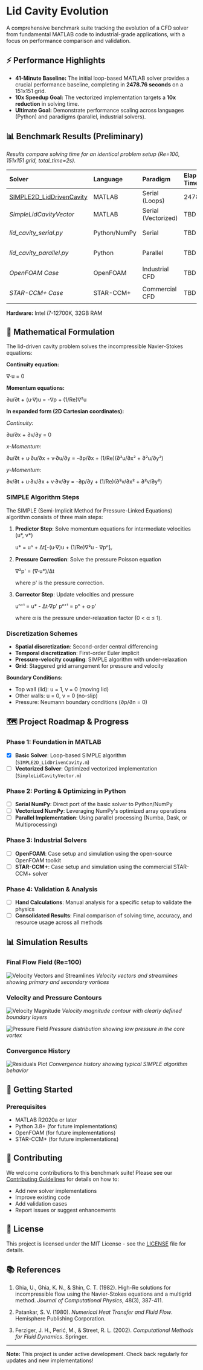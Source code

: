 # Lid Cavity Evolution

A comprehensive benchmark suite tracking the evolution of a CFD solver from fundamental MATLAB code to industrial-grade applications, with a focus on performance comparison and validation.

## ⚡ Performance Highlights

- **41-Minute Baseline:** The initial loop-based MATLAB solver provides a crucial performance baseline, completing in **2478.76 seconds** on a 151x151 grid.
- **10x Speedup Goal:** The vectorized implementation targets a **10x reduction** in solving time.
- **Ultimate Goal:** Demonstrate performance scaling across languages (Python) and paradigms (parallel, industrial solvers).

## 📊 Benchmark Results (Preliminary)

*Results compare solving time for an identical problem setup (Re=100, 151x151 grid, total_time=2s).*

| Solver | Language | Paradigm | Elapsed Time (s) | Speedup | Status |
| :--- | :--- | :--- | :--- | :--- | :--- |
| [SIMPLE2D_LidDrivenCavity](matlab/SIMPLE2D_LidDrivenCavity.m) | MATLAB | Serial (Loops) | 2478.76 | 1x | ✅ Complete |
| *SimpleLidCavityVector* | MATLAB | Serial (Vectorized) | TBD | TBD | 🚧 In Progress |
| *lid_cavity_serial.py* | Python/NumPy | Serial | TBD | TBD | 📋 Planned |
| *lid_cavity_parallel.py* | Python | Parallel | TBD | TBD | 📋 Planned |
| *OpenFOAM Case* | OpenFOAM | Industrial CFD | TBD | TBD | 📋 Planned |
| *STAR-CCM+ Case* | STAR-CCM+ | Commercial CFD | TBD | TBD | 📋 Planned |

**Hardware:** Intel i7-12700K, 32GB RAM

## 🧮 Mathematical Formulation

The lid-driven cavity problem solves the incompressible Navier-Stokes equations:

**Continuity equation:**

∇·u = 0


**Momentum equations:**

∂u/∂t + (u·∇)u = -∇p + (1/Re)∇²u


**In expanded form (2D Cartesian coordinates):**

*Continuity:*

∂u/∂x + ∂v/∂y = 0


*x-Momentum:*

∂u/∂t + u·∂u/∂x + v·∂u/∂y = -∂p/∂x + (1/Re)(∂²u/∂x² + ∂²u/∂y²)


*y-Momentum:*

∂v/∂t + u·∂v/∂x + v·∂v/∂y = -∂p/∂y + (1/Re)(∂²v/∂x² + ∂²v/∂y²)


### SIMPLE Algorithm Steps

The SIMPLE (Semi-Implicit Method for Pressure-Linked Equations) algorithm consists of three main steps:

1. **Predictor Step**: Solve momentum equations for intermediate velocities (u*, v*)

    u* = uⁿ + Δt[-(u·∇)u + (1/Re)∇²u - ∇pⁿ]ᵧ

2. **Pressure Correction**: Solve the pressure Poisson equation

    ∇²p' = (∇·u*)/Δt

    where p' is the pressure correction.

3. **Corrector Step**: Update velocities and pressure

    uⁿ⁺¹ = u* - Δt·∇p'
    pⁿ⁺¹ = pⁿ + α·p'

    where α is the pressure under-relaxation factor (0 < α ≤ 1).

### Discretization Schemes

- **Spatial discretization**: Second-order central differencing
- **Temporal discretization**: First-order Euler implicit
- **Pressure-velocity coupling**: SIMPLE algorithm with under-relaxation
- **Grid**: Staggered grid arrangement for pressure and velocity

**Boundary Conditions:**
- Top wall (lid): u = 1, v = 0 (moving lid)
- Other walls: u = 0, v = 0 (no-slip)
- Pressure: Neumann boundary conditions (∂p/∂n = 0)

## 🗺️ Project Roadmap & Progress

### Phase 1: Foundation in MATLAB
- [x] **Basic Solver**: Loop-based SIMPLE algorithm (`SIMPLE2D_LidDrivenCavity.m`)
- [ ] **Vectorized Solver**: Optimized vectorized implementation (`SimpleLidCavityVector.m`)

### Phase 2: Porting & Optimizing in Python
- [ ] **Serial NumPy**: Direct port of the basic solver to Python/NumPy
- [ ] **Vectorized NumPy**: Leveraging NumPy's optimized array operations
- [ ] **Parallel Implementation**: Using parallel processing (Numba, Dask, or Multiprocessing)

### Phase 3: Industrial Solvers
- [ ] **OpenFOAM**: Case setup and simulation using the open-source OpenFOAM toolkit
- [ ] **STAR-CCM+**: Case setup and simulation using the commercial STAR-CCM+ solver

### Phase 4: Validation & Analysis
- [ ] **Hand Calculations**: Manual analysis for a specific setup to validate the physics
- [ ] **Consolidated Results**: Final comparison of solving time, accuracy, and resource usage across all methods

## 📊 Simulation Results

### Final Flow Field (Re=100)
![Velocity Vectors and Streamlines](https://via.placeholder.com/400x300/FFFFFF/000000?text=Velocity+Field+Placeholder)
*Velocity vectors and streamlines showing primary and secondary vortices*

### Velocity and Pressure Contours
![Velocity Magnitude](https://via.placeholder.com/400x300/FFFFFF/000000?text=Velocity+Contour+Placeholder)
*Velocity magnitude contour with clearly defined boundary layers*

![Pressure Field](https://via.placeholder.com/400x300/FFFFFF/000000?text=Pressure+Field+Placeholder)
*Pressure distribution showing low pressure in the core vortex*

### Convergence History
![Residuals Plot](https://via.placeholder.com/400x300/FFFFFF/000000?text=Residuals+Plot+Placeholder)
*Convergence history showing typical SIMPLE algorithm behavior*

## 🚀 Getting Started

### Prerequisites
- MATLAB R2020a or later
- Python 3.8+ (for future implementations)
- OpenFOAM (for future implementations)
- STAR-CCM+ (for future implementations)


## 🤝 Contributing

We welcome contributions to this benchmark suite! Please see our [Contributing Guidelines](CONTRIBUTING.md) for details on how to:
- Add new solver implementations
- Improve existing code
- Add validation cases
- Report issues or suggest enhancements

## 📜 License

This project is licensed under the MIT License - see the [LICENSE](LICENSE) file for details.

## 📚 References

1. Ghia, U., Ghia, K. N., & Shin, C. T. (1982). High-Re solutions for incompressible flow using the Navier-Stokes equations and a multigrid method. *Journal of Computational Physics*, 48(3), 387-411.

2. Patankar, S. V. (1980). *Numerical Heat Transfer and Fluid Flow*. Hemisphere Publishing Corporation.

3. Ferziger, J. H., Perić, M., & Street, R. L. (2002). *Computational Methods for Fluid Dynamics*. Springer.

---

**Note:** This project is under active development. Check back regularly for updates and new implementations!
